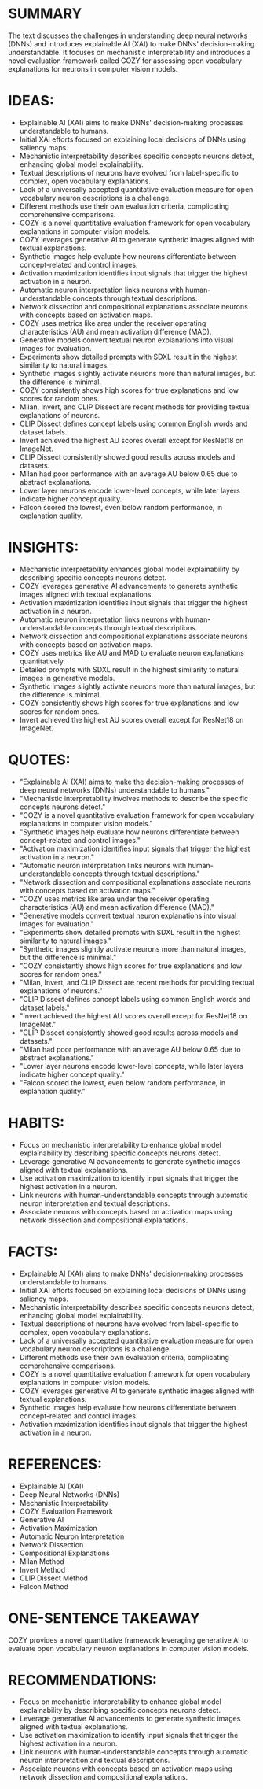 # SUMMARY
The text discusses the challenges in understanding deep neural networks (DNNs) and introduces explainable AI (XAI) to make DNNs' decision-making understandable. It focuses on mechanistic interpretability and introduces a novel evaluation framework called COZY for assessing open vocabulary explanations for neurons in computer vision models.

# IDEAS:
- Explainable AI (XAI) aims to make DNNs' decision-making processes understandable to humans.
- Initial XAI efforts focused on explaining local decisions of DNNs using saliency maps.
- Mechanistic interpretability describes specific concepts neurons detect, enhancing global model explainability.
- Textual descriptions of neurons have evolved from label-specific to complex, open vocabulary explanations.
- Lack of a universally accepted quantitative evaluation measure for open vocabulary neuron descriptions is a challenge.
- Different methods use their own evaluation criteria, complicating comprehensive comparisons.
- COZY is a novel quantitative evaluation framework for open vocabulary explanations in computer vision models.
- COZY leverages generative AI to generate synthetic images aligned with textual explanations.
- Synthetic images help evaluate how neurons differentiate between concept-related and control images.
- Activation maximization identifies input signals that trigger the highest activation in a neuron.
- Automatic neuron interpretation links neurons with human-understandable concepts through textual descriptions.
- Network dissection and compositional explanations associate neurons with concepts based on activation maps.
- COZY uses metrics like area under the receiver operating characteristics (AU) and mean activation difference (MAD).
- Generative models convert textual neuron explanations into visual images for evaluation.
- Experiments show detailed prompts with SDXL result in the highest similarity to natural images.
- Synthetic images slightly activate neurons more than natural images, but the difference is minimal.
- COZY consistently shows high scores for true explanations and low scores for random ones.
- Milan, Invert, and CLIP Dissect are recent methods for providing textual explanations of neurons.
- CLIP Dissect defines concept labels using common English words and dataset labels.
- Invert achieved the highest AU scores overall except for ResNet18 on ImageNet.
- CLIP Dissect consistently showed good results across models and datasets.
- Milan had poor performance with an average AU below 0.65 due to abstract explanations.
- Lower layer neurons encode lower-level concepts, while later layers indicate higher concept quality.
- Falcon scored the lowest, even below random performance, in explanation quality.

# INSIGHTS:
- Mechanistic interpretability enhances global model explainability by describing specific concepts neurons detect.
- COZY leverages generative AI advancements to generate synthetic images aligned with textual explanations.
- Activation maximization identifies input signals that trigger the highest activation in a neuron.
- Automatic neuron interpretation links neurons with human-understandable concepts through textual descriptions.
- Network dissection and compositional explanations associate neurons with concepts based on activation maps.
- COZY uses metrics like AU and MAD to evaluate neuron explanations quantitatively.
- Detailed prompts with SDXL result in the highest similarity to natural images in generative models.
- Synthetic images slightly activate neurons more than natural images, but the difference is minimal.
- COZY consistently shows high scores for true explanations and low scores for random ones.
- Invert achieved the highest AU scores overall except for ResNet18 on ImageNet.

# QUOTES:
- "Explainable AI (XAI) aims to make the decision-making processes of deep neural networks (DNNs) understandable to humans."
- "Mechanistic interpretability involves methods to describe the specific concepts neurons detect."
- "COZY is a novel quantitative evaluation framework for open vocabulary explanations in computer vision models."
- "Synthetic images help evaluate how neurons differentiate between concept-related and control images."
- "Activation maximization identifies input signals that trigger the highest activation in a neuron."
- "Automatic neuron interpretation links neurons with human-understandable concepts through textual descriptions."
- "Network dissection and compositional explanations associate neurons with concepts based on activation maps."
- "COZY uses metrics like area under the receiver operating characteristics (AU) and mean activation difference (MAD)."
- "Generative models convert textual neuron explanations into visual images for evaluation."
- "Experiments show detailed prompts with SDXL result in the highest similarity to natural images."
- "Synthetic images slightly activate neurons more than natural images, but the difference is minimal."
- "COZY consistently shows high scores for true explanations and low scores for random ones."
- "Milan, Invert, and CLIP Dissect are recent methods for providing textual explanations of neurons."
- "CLIP Dissect defines concept labels using common English words and dataset labels."
- "Invert achieved the highest AU scores overall except for ResNet18 on ImageNet."
- "CLIP Dissect consistently showed good results across models and datasets."
- "Milan had poor performance with an average AU below 0.65 due to abstract explanations."
- "Lower layer neurons encode lower-level concepts, while later layers indicate higher concept quality."
- "Falcon scored the lowest, even below random performance, in explanation quality."

# HABITS:
- Focus on mechanistic interpretability to enhance global model explainability by describing specific concepts neurons detect.
- Leverage generative AI advancements to generate synthetic images aligned with textual explanations.
- Use activation maximization to identify input signals that trigger the highest activation in a neuron.
- Link neurons with human-understandable concepts through automatic neuron interpretation and textual descriptions.
- Associate neurons with concepts based on activation maps using network dissection and compositional explanations.

# FACTS:
- Explainable AI (XAI) aims to make DNNs' decision-making processes understandable to humans.
- Initial XAI efforts focused on explaining local decisions of DNNs using saliency maps.
- Mechanistic interpretability describes specific concepts neurons detect, enhancing global model explainability.
- Textual descriptions of neurons have evolved from label-specific to complex, open vocabulary explanations.
- Lack of a universally accepted quantitative evaluation measure for open vocabulary neuron descriptions is a challenge.
- Different methods use their own evaluation criteria, complicating comprehensive comparisons.
- COZY is a novel quantitative evaluation framework for open vocabulary explanations in computer vision models.
- COZY leverages generative AI to generate synthetic images aligned with textual explanations.
- Synthetic images help evaluate how neurons differentiate between concept-related and control images.
- Activation maximization identifies input signals that trigger the highest activation in a neuron.

# REFERENCES:
- Explainable AI (XAI)
- Deep Neural Networks (DNNs)
- Mechanistic Interpretability
- COZY Evaluation Framework
- Generative AI
- Activation Maximization
- Automatic Neuron Interpretation
- Network Dissection
- Compositional Explanations
- Milan Method
- Invert Method
- CLIP Dissect Method
- Falcon Method

# ONE-SENTENCE TAKEAWAY
COZY provides a novel quantitative framework leveraging generative AI to evaluate open vocabulary neuron explanations in computer vision models.

# RECOMMENDATIONS:
- Focus on mechanistic interpretability to enhance global model explainability by describing specific concepts neurons detect.
- Leverage generative AI advancements to generate synthetic images aligned with textual explanations.
- Use activation maximization to identify input signals that trigger the highest activation in a neuron.
- Link neurons with human-understandable concepts through automatic neuron interpretation and textual descriptions.
- Associate neurons with concepts based on activation maps using network dissection and compositional explanations.